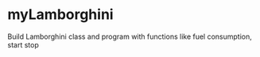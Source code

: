 # myLamborghini
Build Lamborghini class and program with functions like fuel consumption, start stop
